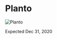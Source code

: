 # Planto

![Planto](https://www.google.com/url?q=https%3A%2F%2Fgithub.com%2Finit-JaeminKim%2FPlanto&sa=D&sntz=1&usg=AFQjCNF7mPVwqjGxKrxOtMIdp-Qlh2wKTA "Planto")

Expected Dec 31, 2020
